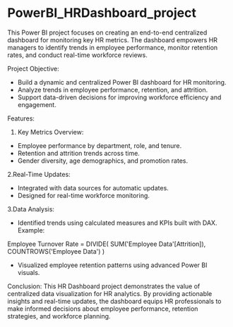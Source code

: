 # PowerBI_HRDashboard_project
This Power BI project focuses on creating an end-to-end centralized dashboard for monitoring key HR metrics. The dashboard empowers HR managers to identify trends in employee performance, monitor retention rates, and conduct real-time workforce reviews.

Project Objective:

- Build a dynamic and centralized Power BI dashboard for HR monitoring.
- Analyze trends in employee performance, retention, and attrition.
- Support data-driven decisions for improving workforce efficiency and engagement.

Features:

1. Key Metrics Overview:

- Employee performance by department, role, and tenure.
- Retention and attrition trends across time.
- Gender diversity, age demographics, and promotion rates.

2.Real-Time Updates:

- Integrated with data sources for automatic updates.
- Designed for real-time workforce monitoring.

3.Data Analysis:

- Identified trends using calculated measures and KPIs built with DAX. Example:

Employee Turnover Rate = 
DIVIDE(
    SUM('Employee Data'[Attrition]),
    COUNTROWS('Employee Data')
  )
 - Visualized employee retention patterns using advanced Power BI visuals.

Conclusion:
This HR Dashboard project demonstrates the value of centralized data visualization for HR analytics. By providing actionable insights and real-time updates, the dashboard equips HR professionals to make informed decisions about employee performance, retention strategies, and workforce planning.

